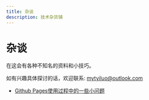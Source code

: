 ```yaml
---
title: 杂谈
description: 技术杂货铺
---
```


# 杂谈
在这会有各种不知名的资料和小技巧。

如有兴趣具体探讨的话，欢迎联系: [mytyiluo@outlook.com](mailto:mytyiluo@outlook.com)

* [Github Pages使用过程中的一些小问题](./others/github-pages-problems)